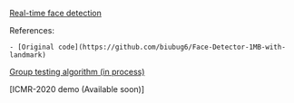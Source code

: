 [Real-time face detection](retina_face_optimization)

References:

    - [Original code](https://github.com/biubug6/Face-Detector-1MB-with-landmark)

[Group testing algorithm (in process)](https://github.com/phantrdat/group-testing)

[ICMR-2020 demo (Available soon)]
